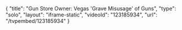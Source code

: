 {
    "title": "Gun Store Owner: Vegas 'Grave Misusage' of Guns",
    "type": "solo",
    "layout": "iframe-static",
    "videoId": "123185934",
    "url": "\/tvpembed\/123185934"
}